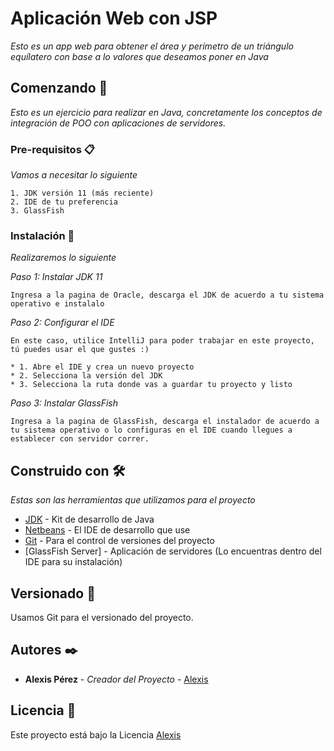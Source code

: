 # Aplicación Web con JSP

_Esto es un app web para obtener el área y perímetro de un triángulo equílatero con base a lo valores que deseamos poner en Java_

## Comenzando 🚀

_Esto es un ejercicio para realizar en Java, concretamente los conceptos de integración de POO con aplicaciones de servidores._


### Pre-requisitos 📋

_Vamos a necesitar lo siguiente_

```
1. JDK versión 11 (más reciente)
2. IDE de tu preferencia
3. GlassFish
```

### Instalación 🔧

_Realizaremos lo siguiente_

_Paso 1: Instalar JDK 11_

```
Ingresa a la pagina de Oracle, descarga el JDK de acuerdo a tu sistema operativo e instalalo
```

_Paso 2: Configurar el IDE_

```
En este caso, utilice IntelliJ para poder trabajar en este proyecto, tú puedes usar el que gustes :)

* 1. Abre el IDE y crea un nuevo proyecto
* 2. Selecciona la versión del JDK
* 3. Selecciona la ruta donde vas a guardar tu proyecto y listo
```

_Paso 3: Instalar GlassFish_

```
Ingresa a la pagina de GlassFish, descarga el instalador de acuerdo a tu sistema operativo o lo configuras en el IDE cuando llegues a establecer con servidor correr.
```

## Construido con 🛠️

_Estas son las herramientas que utilizamos para el proyecto_

* [JDK](https://www.oracle.com/mx/java/technologies/javase/jdk11-archive-downloads.html) - Kit de desarrollo de Java
* [Netbeans](https://netbeans.apache.org/download/index.html) - El IDE de desarrollo que use
* [Git](https://www.jetbrains.com/es-es/idea/) - Para el control de versiones del proyecto
* [GlassFish Server] - Aplicación de servidores (Lo encuentras dentro del IDE para su instalación)

## Versionado 📌

Usamos Git para el versionado del proyecto. 

## Autores ✒️

* **Alexis Pérez** - *Creador del Proyecto* - [Alexis](https://github.com/AIcodeJ)

## Licencia 📄

Este proyecto está bajo la Licencia [Alexis](https://github.com/AIcodeJ)
